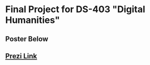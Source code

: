 # Final Project for DS-403 "Digital Humanities"
## Poster Below
## [Prezi Link](https://prezi.com/p/edit/afwxawocwchf/)
